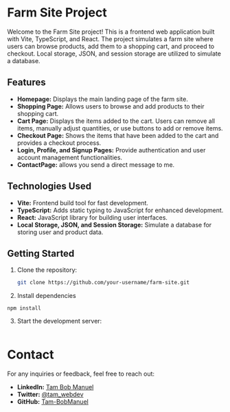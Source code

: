 # Farm Site Project

Welcome to the Farm Site project! This is a frontend web application built with Vite, TypeScript, and React. The project simulates a farm site where users can browse products, add them to a shopping cart, and proceed to checkout. Local storage, JSON, and session storage are utilized to simulate a database.

## Features

- **Homepage:** Displays the main landing page of the farm site.
- **Shopping Page:** Allows users to browse and add products to their shopping cart.
- **Cart Page:** Displays the items added to the cart. Users can remove all items, manually adjust quantities, or use buttons to add or remove items.
- **Checkout Page:** Shows the items that have been added to the cart and provides a checkout process.
- **Login, Profile, and Signup Pages:** Provide authentication and user account management functionalities.
- **ContactPage:** allows you send a direct message to me.

## Technologies Used

- **Vite:** Frontend build tool for fast development.
- **TypeScript:** Adds static typing to JavaScript for enhanced development.
- **React:** JavaScript library for building user interfaces.
- **Local Storage, JSON, and Session Storage:** Simulate a database for storing user and product data.

## Getting Started

1. Clone the repository:

   ```bash
   git clone https://github.com/your-username/farm-site.git
   ```

2. Install dependencies

```cd farm-site
npm install
```

3. Start the development server:

```npm run dev

```

# Contact

For any inquiries or feedback, feel free to reach out:

- **LinkedIn:** [Tam Bob Manuel](https://www.linkedin.com/in/tam-bob-manuel-191526219/)
- **Twitter:** [@tam_webdev](https://twitter.com/tam_webdev)
- **GitHub:** [Tam-BobManuel](https://github.com/Tam-BobManuel)
